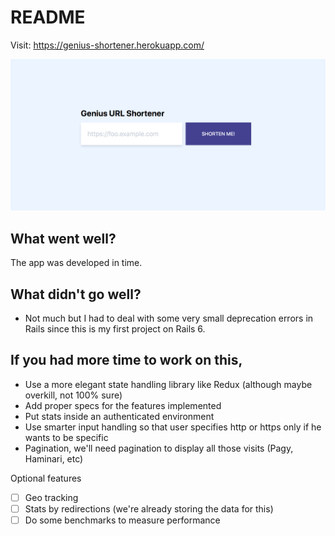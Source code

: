 # README

Visit: https://genius-shortener.herokuapp.com/

![Screenshot](https://raw.githubusercontent.com/manuca/genius_url_shortener/master/screenshot_1.png)

## What went well?

The app was developed in time.

## What didn't go well?

* Not much but I had to deal with some very small deprecation errors in Rails since this
  is my first project on Rails 6.

## If you had more time to work on this,
  * Use a more elegant state handling library like Redux (although maybe
    overkill, not 100% sure)
  * Add proper specs for the features implemented
  * Put stats inside an authenticated environment
  * Use smarter input handling so that user specifies http or
    https only if he wants to be specific
  * Pagination, we'll need pagination to display all those visits (Pagy,
    Haminari, etc)

Optional features

* [ ] Geo tracking
* [ ] Stats by redirections (we're already storing the data for this)
* [ ] Do some benchmarks to measure performance
